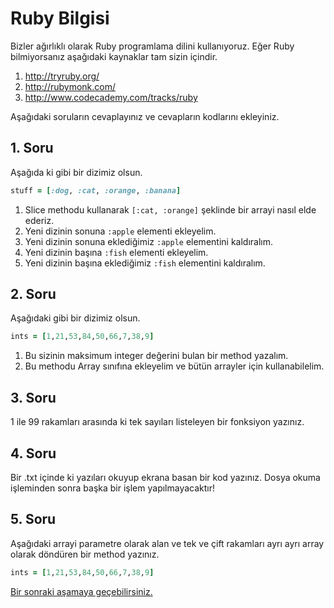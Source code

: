 # Ruby Bilgisi

Bizler ağırlıklı olarak Ruby programlama dilini kullanıyoruz. Eğer Ruby bilmiyorsanız aşağıdaki kaynaklar tam sizin içindir.

1. http://tryruby.org/
2. http://rubymonk.com/
3. http://www.codecademy.com/tracks/ruby

Aşağıdaki soruların cevaplayınız ve cevapların kodlarını ekleyiniz.

## 1. Soru

Aşağıda ki gibi bir dizimiz olsun.

```ruby
stuff = [:dog, :cat, :orange, :banana]
```

1. Slice methodu kullanarak  `[:cat, :orange]` şeklinde bir arrayi nasıl elde ederiz.
2. Yeni dizinin sonuna `:apple` elementi ekleyelim.
3. Yeni dizinin sonuna eklediğimiz `:apple` elementini kaldıralım.
4. Yeni dizinin başına `:fish` elementi ekleyelim.
5. Yeni dizinin başına eklediğimiz `:fish` elementini kaldıralım.

## 2. Soru

Aşağıdaki gibi bir dizimiz olsun.

```ruby
ints = [1,21,53,84,50,66,7,38,9]
```

1. Bu sizinin maksimum integer değerini bulan bir method yazalım.
2. Bu methodu Array sınıfına ekleyelim ve bütün arrayler için kullanabilelim.

## 3. Soru

1 ile 99 rakamları arasında ki tek sayıları listeleyen bir fonksiyon yazınız.

## 4. Soru

Bir .txt içinde ki yazıları okuyup ekrana basan bir kod yazınız. Dosya okuma işleminden sonra başka bir işlem yapılmayacaktır!

## 5. Soru

Aşağıdaki arrayi parametre olarak alan ve tek ve çift rakamları ayrı ayrı array olarak döndüren bir method yazınız.

```ruby
ints = [1,21,53,84,50,66,7,38,9]
```

[Bir sonraki aşamaya geçebilirsiniz.](https://github.com/lab2023/workwithus/blob/master/tr/is/05-rails-bilgisi.md)
